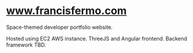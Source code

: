# www.francisfermo.com
Space-themed developer portfolio website.

Hosted using EC2 AWS instance.
ThreeJS and Angular frontend.
Backend framework TBD.
